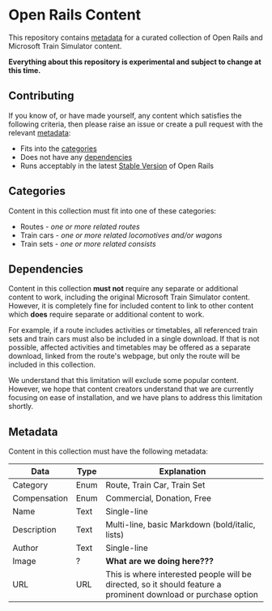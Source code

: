 # Open Rails Content

This repository contains [metadata](#metadata) for a curated collection of Open Rails and Microsoft Train Simulator content.

**Everything about this repository is experimental and subject to change at this time.**

## Contributing

If you know of, or have made yourself, any content which satisfies the following criteria, then please raise an issue or create a pull request with the relevant [metadata](#metadata):

- Fits into the [categories](#categories)
- Does not have any [dependencies](#dependencies)
- Runs acceptably in the latest [Stable Version](https://www.openrails.org/download/program/) of Open Rails

## Categories

Content in this collection must fit into one of these categories:

- Routes - *one or more related routes*
- Train cars - *one or more related locomotives and/or wagons*
- Train sets - *one or more related consists*

## Dependencies

Content in this collection **must not** require any separate or additional content to work, including the original Microsoft Train Simulator content. However, it is completely fine for included content to link to other content which **does** require separate or additional content to work.

For example, if a route includes activities or timetables, all referenced train sets and train cars must also be included in a single download. If that is not possible, affected activities and timetables may be offered as a separate download, linked from the route's webpage, but only the route will be included in this collection.

We understand that this limitation will exclude some popular content. However, we hope that content creators understand that we are currently focusing on ease of installation, and we have plans to address this limitation shortly.

## Metadata

Content in this collection must have the following metadata:

| Data | Type | Explanation |
|---|---|---|
| Category | Enum | Route, Train Car, Train Set |
| Compensation | Enum | Commercial, Donation, Free |
| Name | Text | Single-line |
| Description | Text | Multi-line, basic Markdown (bold/italic, lists) |
| Author | Text | Single-line |
| Image | ? | **What are we doing here???** |
| URL | URL | This is where interested people will be directed, so it should feature a prominent download or purchase option |
